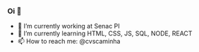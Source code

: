 ### Oi 👋

<!--
**cvscaminha/cvscaminha** is a ✨ _special_ ✨ repository because its `README.md` (this file) appears on your GitHub profile.

Here are some ideas to get you started:
-->
- 🔭 I’m currently working at Senac PI
- 🌱 I’m currently learning HTML, CSS, JS, SQL, NODE, REACT
- 📫 How to reach me: @cvscaminha


